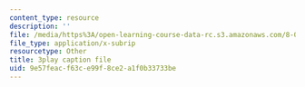 ```yaml
---
content_type: resource
description: ''
file: /media/https%3A/open-learning-course-data-rc.s3.amazonaws.com/8-04-quantum-physics-i-spring-2016/9e57feacf63ce99f8ce2a1f0b33733be_byEaU9ILHmw.srt
file_type: application/x-subrip
resourcetype: Other
title: 3play caption file
uid: 9e57feac-f63c-e99f-8ce2-a1f0b33733be
---
```

